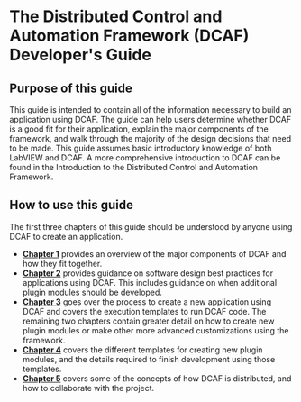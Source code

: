 # The Distributed Control and Automation Framework (DCAF)  Developer's Guide

## Purpose of this guide

This guide is intended to contain all of the information necessary to build an application using DCAF. The guide can help users determine whether DCAF is a good fit for their application, explain the major components of the framework, and walk through the majority of the design decisions that need to be made.
This guide assumes basic introductory knowledge of both LabVIEW and DCAF. A more comprehensive introduction to DCAF can be found in the Introduction to the Distributed Control and Automation Framework.

## How to use this guide

The first three chapters of this guide should be understood by anyone using DCAF to create an application.

* [**Chapter 1**](ch1_Component%20Overview.md) provides an overview of the major components of DCAF and how they fit together.
* [**Chapter 2**](ch2_Application%20Design.md) provides guidance on software design best practices for applications using DCAF. This includes guidance on when additional plugin modules should be developed.
* [**Chapter 3**](ch3_Creating%20a%20new%20Application.md) goes over the process to create a new application using DCAF and covers the execution templates to run DCAF code.
The remaining two chapters contain greater detail on how to create new plugin modules or make other more advanced customizations using the framework.
* [**Chapter 4**](ch4_Creating%20Modules.md) covers the different templates for creating new plugin modules, and the details required to finish development using those templates.
* [**Chapter 5**](ch5_Collaboration.md) covers some of the concepts of how DCAF is distributed, and how to collaborate with the project.
